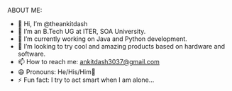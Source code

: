 ABOUT ME:
- 👋 Hi, I’m @theankitdash
- 👀 I’m an B.Tech UG at ITER, SOA University.
- 🌱 I’m currently working on Java and Python development.
- 💞️ I’m looking to try cool and amazing products based on hardware and software.
- 📫 How to reach me: ankitdash3037@gmail.com
- 😄 Pronouns: He/His/Him🧑
- ⚡ Fun fact: I try to act smart when I am alone...

<!---
theankitdash/theankitdash is a ✨ special ✨ repository because its `README.md` (this file) appears on your GitHub profile.
You can click the Preview link to take a look at your changes.
--->
